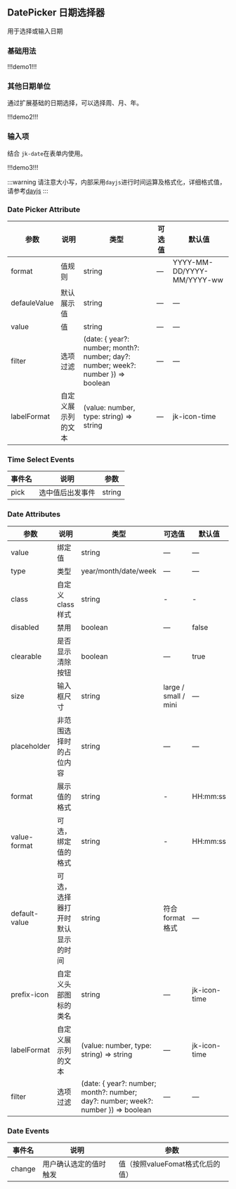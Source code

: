 ## DatePicker 日期选择器

用于选择或输入日期

### 基础用法

!!!demo1!!!

### 其他日期单位

通过扩展基础的日期选择，可以选择周、月、年。

!!!demo2!!!

### 输入项

结合 `jk-date`在表单内使用。

!!!demo3!!!

:::warning
请注意大小写，内部采用`dayjs`进行时间运算及格式化，详细格式值，请参考[dayjs](https://dayjs.fenxianglu.cn/)
:::

### Date Picker Attribute

| 参数         | 说明               | 类型                                                                              | 可选值 | 默认值                     |
| ------------ | ------------------ | --------------------------------------------------------------------------------- | ------ | -------------------------- |
| format       | 值规则             | string                                                                            | —      | YYYY-MM-DD/YYYY-MM/YYYY-ww |
| defauleValue | 默认展示值         | string                                                                            | —      | —                          |
| value        | 值                 | string                                                                            | —      | —                          |
| filter       | 选项过滤           | (date: { year?: number; month?: number; day?: number; week?: number }) => boolean | —      | —                          |
| labelFormat  | 自定义展示列的文本 | (value: number, type: string) => string                                           | —      | jk-icon-time               |

### Time Select Events

| 事件名 | 说明             | 参数   |
| ------ | ---------------- | ------ |
| pick   | 选中值后出发事件 | string |

### Date Attributes

| 参数          | 说明                             | 类型                                                                              | 可选值               | 默认值       |
| ------------- | -------------------------------- | --------------------------------------------------------------------------------- | -------------------- | ------------ |
| value         | 绑定值                           | string                                                                            | —                    | —            |
| type          | 类型                             | year/month/date/week                                                              | —                    | —            |
| class         | 自定义 class 样式                | string                                                                            | -                    | -            |
| disabled      | 禁用                             | boolean                                                                           | —                    | false        |
| clearable     | 是否显示清除按钮                 | boolean                                                                           | —                    | true         |
| size          | 输入框尺寸                       | string                                                                            | large / small / mini | —            |
| placeholder   | 非范围选择时的占位内容           | string                                                                            | —                    | —            |
| format        | 展示值的格式                     | string                                                                            | -                    | HH:mm:ss     |
| value-format  | 可选，绑定值的格式               | string                                                                            | -                    | HH:mm:ss     |
| default-value | 可选，选择器打开时默认显示的时间 | string                                                                            | 符合 format 格式     | —            |
| prefix-icon   | 自定义头部图标的类名             | string                                                                            | —                    | jk-icon-time |
| labelFormat   | 自定义展示列的文本               | (value: number, type: string) => string                                           | —                    | jk-icon-time |
| filter        | 选项过滤                         | (date: { year?: number; month?: number; day?: number; week?: number }) => boolean | —                    | —            |

### Date Events

| 事件名 | 说明                   | 参数                             |
| ------ | ---------------------- | -------------------------------- |
| change | 用户确认选定的值时触发 | 值（按照valueFomat格式化后的值） |
